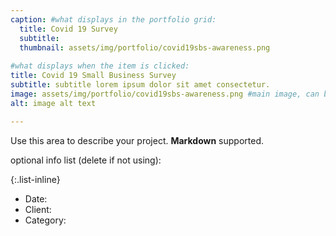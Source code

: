 ```yaml
---
caption: #what displays in the portfolio grid:
  title: Covid 19 Survey
  subtitle: 
  thumbnail: assets/img/portfolio/covid19sbs-awareness.png
  
#what displays when the item is clicked:
title: Covid 19 Small Business Survey
subtitle: subtitle lorem ipsum dolor sit amet consectetur.
image: assets/img/portfolio/covid19sbs-awareness.png #main image, can be a link or a file in assets/img/portfolio
alt: image alt text

---
```

Use this area to describe your project. **Markdown** supported.

optional info list (delete if not using):

{:.list-inline} 
- Date: 
- Client: 
- Category: 
